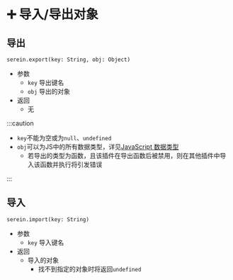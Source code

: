 
# ➕ 导入/导出对象

## 导出

`serein.export(key: String, obj: Object)`

- 参数
  - `key` 导出键名
  - `obj` 导出的对象
- 返回
  - 无

:::caution

- `key`不能为空或为`null`、`undefined`
- `obj`可以为JS中的所有数据类型，详见[JavaScript 数据类型](https://www.runoob.com/js/js-datatypes.html)
  - 若导出的类型为函数，且该插件在导出函数后被禁用，则在其他插件中导入该函数并执行将引发错误

:::

## 导入

`serein.import(key: String)`

- 参数
  - `key` 导入键名
- 返回
  - 导入的对象
    - 找不到指定的对象时将返回`undefined`
